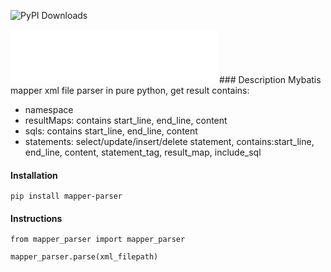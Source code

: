 ![PyPI Downloads](https://static.pepy.tech/badge/mapper-parser)
<iframe frameborder="no" border="0" marginwidth="0" marginheight="0" width=330 height=86 src="//music.163.com/outchain/player?type=2&id=2678085008&auto=1&height=66"></iframe>
### Description
Mybatis mapper xml file parser in pure python, get result contains:

- namespace
- resultMaps: contains start_line, end_line, content
- sqls: contains start_line, end_line, content
- statements: select/update/insert/delete statement, contains:start_line, end_line, content, statement_tag, result_map, include_sql

#### Installation
```
pip install mapper-parser
```

#### Instructions
```
from mapper_parser import mapper_parser

mapper_parser.parse(xml_filepath)
```

